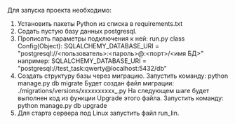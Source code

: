 Для запуска проекта необходимо:

1. Установить пакеты Python из списка в requirements.txt
2. Содать пустую базу данных postgresql.
3. Прописать параметры подключения к ней:
    run.py
      class Config(Object):
        SQLALCHEMY_DATABASE_URI = "postgresql://<пользователь>:<пароль>@<url>:<порт>/<имя БД>"
        например: SQLALCHEMY_DATABASE_URI = "postgresql://test_task:qwerty@localhost:5432/db"
4. Создать структуру базы через миграцию.
    Запустить команду: python manage.py db migrate
        Будет создан файл миграции: ./migrations/versions/xxxxxxxxxx_.py
        На следующем шаге будет выполнен код из функции Upgrade этого файла.
    Запустить команду: python manage.py db upgrade
5. Для старта сервера под Linux запустить файл run_lin.
